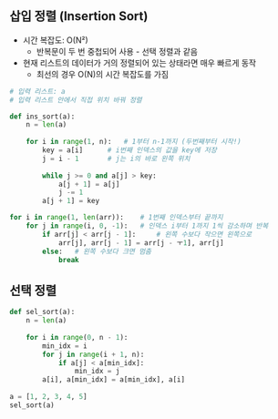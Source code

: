 ## 삽입 정렬 (Insertion Sort)

- 시간 복잡도: O(N²)
  - 반복문이 두 번 중첩되어 사용 - 선택 정렬과 같음
- 현재 리스트의 데이터가 거의 정렬되어 있는 상태라면 매우 빠르게 동작
  - 최선의 경우 O(N)의 시간 복잡도를 가짐

```python
# 입력 리스트: a
# 입력 리스트 안에서 직접 위치 바꿔 정렬

def ins_sort(a):
    n = len(a)
    
    for i in range(1, n):	# 1부터 n-1까지 (두번째부터 시작!)
        key = a[i]		# i번째 인덱스의 값을 key에 저장
        j = i - 1		# j는 i의 바로 왼쪽 위치
        
        while j >= 0 and a[j] > key:
            a[j + 1] = a[j]
            j -= 1
        a[j + 1] = key
```

```python
for i in range(1, len(arr)):	# 1번째 인덱스부터 끝까지
    for j in range(i, 0, -1):	# 인덱스 i부터 1까지 1씩 감소하며 반복
        if arr[j] < arr[j - 1]:		# 왼쪽 수보다 작으면 왼쪽으로
            arr[j], arr[j - 1] = arr[j - ㅜ1], arr[j]
        else:	# 왼쪽 수보다 크면 멈춤
            break
```





## 선택 정렬

```python
def sel_sort(a):
    n = len(a)
    
    for i in range(0, n - 1):
        min_idx = i
        for j in range(i + 1, n):
            if a[j] < a[min_idx]:
                min_idx = j
        a[i], a[min_idx] = a[min_idx], a[i]
        
a = [1, 2, 3, 4, 5]
sel_sort(a)
```

